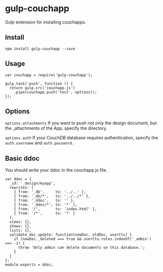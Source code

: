 # gulp-couchapp
Gulp extension for installing couchapps.
## Install
    npm install gulp-couchapp --save
## Usage
```
var couchapp = require('gulp-couchapp');

gulp.task('push', function () {
  return gulp.src('couchapp.js')
    .pipe(couchapp.push('test', options));
});
```
## Options
`options.attachments` If you want to push not only the design document, but the _attachments of the App, specify the directory.

`options.auth` If your CouchDB database requires authentication, specify the `auth.username` and `auth.password`.
## Basic ddoc
You should write your ddoc in the couchapp.js file.
```
var ddoc = {
  _id: '_design/myapp',
  rewrites: [
    { from: '_db',     to: '../..' },
    { from: '_db/*',   to: '../../*' },
    { from: '_ddoc',   to: '' },
    { from: '_ddoc/*', to: '*' },
    { from: '/',       to: 'index.html' },
    { from: '/*',      to: '*' }
  ],
  views: {},
  shows: {},
  lists: {},
  validate_doc_update: function(newDoc, oldDoc, userCtx) {
    if (newDoc._deleted === true && userCtx.roles.indexOf('_admin') === -1) {
      throw 'Only admin can delete documents on this database.';
    }
  }
};
module.exports = ddoc;
```
